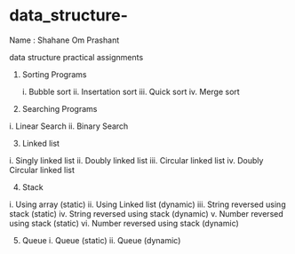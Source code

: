 # data_structure-


Name : Shahane Om Prashant

data structure practical assignments 
1. Sorting Programs

   i. Bubble sort
  ii. Insertation sort
 iii. Quick sort
  iv. Merge sort
  
2. Searching Programs

  i. Linear Search
 ii. Binary Search
 
3. Linked list

  i. Singly linked list
 ii. Doubly linked list
iii. Circular linked list
 iv. Doubly Circular linked list

4. Stack
  
  i. Using array  (static)
 ii. Using Linked list (dynamic)
iii. String reversed using stack (static)
 iv. String reversed using stack (dynamic)
  v. Number reversed using stack (static)
 vi. Number reversed using stack (dynamic)
 
 5. Queue
  i. Queue (static)
 ii. Queue (dynamic)

 
 
 
